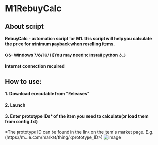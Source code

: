 # M1RebuyCalc
## About script
#### RebuyCalc - automation script for M1. this script will help you calculate the price for minimum payback when reselling items.
#### OS: Windows 7/8/10/11(You may need to install python 3.*.*)
#### Internet connection required
## How to use:
#### 1. Download executable from "Releases"
#### 2. Launch
#### 3. Enter prototype IDs* of the item you need to calculate(or load them from config.txt)
*The prototype ID can be found in the link on the item's market page. E.g.(https://m...e.com/market/thing/<prototype_ID>)
![image](https://github.com/AssKissStudio/M1RebuyCalc/assets/156083318/17c9954c-3f2a-4ada-991c-3fec12f6a478)

